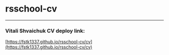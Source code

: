 # rsschool-cv
---
### Vitali Shvaichuk CV deploy link:

[https://fstk1337.github.io/rsschool-cv/cv](https://fstk1337.github.io/rsschool-cv/cv)